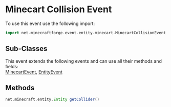 # Minecart Collision Event

To use this event use the following import:
```groovy
import net.minecraftforge.event.entity.minecart.MinecartCollisionEvent
```

## Sub-Classes
This event extends the following events and can use all their methods and fields: <br>
[MinecartEvent](minecart_event.md), [EntityEvent](entity_event/entity_event.md)

## Methods
```groovy
net.minecraft.entity.Entity getCollider()
```
